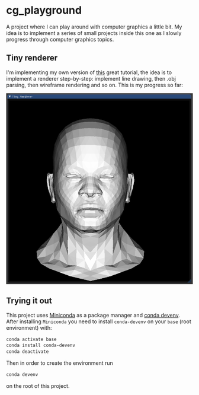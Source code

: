 # cg_playground
A project where I can play around with computer graphics a little bit.
My idea is to implement a series of small projects inside this one as I slowly 
progress through computer graphics topics.

## Tiny renderer
I'm implementing my own version of [this](https://github.com/ssloy/tinyrenderer/wiki) great tutorial, the idea is
to implement a renderer step-by-step: implement line drawing, then .obj parsing, then wireframe rendering and so on.
This is my progress so far:


![Progress](resources/progress/progress4.png)

## Trying it out
This project uses [Miniconda](https://docs.conda.io/en/latest/miniconda.html) as a package manager
and [conda devenv](https://github.com/ESSS/conda-devenv). After installing `Miniconda` you need
to install `conda-devenv` on your `base` (root environment) with:
```bash
conda activate base 
conda install conda-devenv
conda deactivate
```
Then in order to create the environment run
```bash
conda devenv
```
on the root of this project.